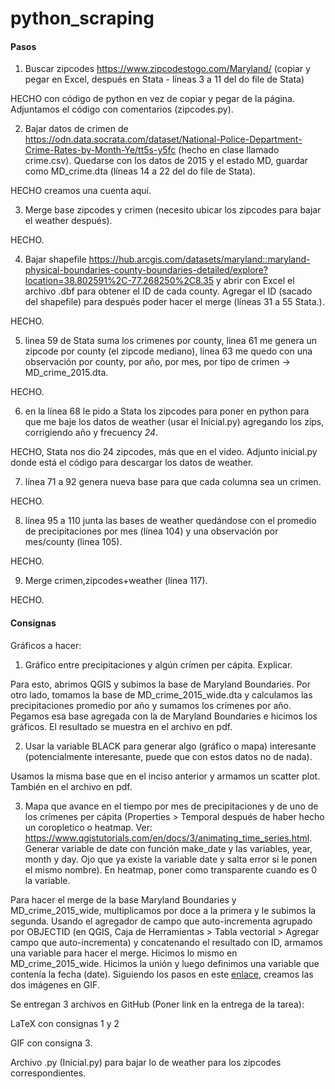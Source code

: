 # python_scraping

#### Pasos
1) Buscar zipcodes https://www.zipcodestogo.com/Maryland/ (copiar y pegar en Excel, después en Stata - líneas 3 a 11 del do file de Stata)

HECHO con código de python en vez de copiar y pegar de la página. Adjuntamos el código con comentarios (zipcodes.py).

2) Bajar datos de crimen de https://odn.data.socrata.com/dataset/National-Police-Department-Crime-Rates-by-Month-Ye/tt5s-y5fc (hecho en clase llamado crime.csv). Quedarse con los datos de 2015 y el estado MD, guardar como MD_crime.dta (líneas 14 a 22 del do file de Stata).

HECHO creamos una cuenta aquí.

3) Merge base zipcodes y crimen (necesito ubicar los zipcodes para bajar el weather después).

HECHO.

4) Bajar shapefile https://hub.arcgis.com/datasets/maryland::maryland-physical-boundaries-county-boundaries-detailed/explore?location=38.802591%2C-77.268250%2C8.35 y abrir con Excel el archivo .dbf para obtener el ID de cada county. Agregar el ID (sacado del shapefile) para después poder hacer el merge (líneas 31 a 55 Stata.).

HECHO.

5) linea 59 de Stata suma los crimenes por county, linea 61 me genera un zipcode por county (el zipcode mediano), línea 63 me quedo con una observación por county, por año, por mes, por tipo de crimen -> MD_crime_2015.dta.

HECHO.

6) en la línea 68 le pido a Stata los zipcodes para poner en python para que me baje los datos de weather (usar el Inicial.py) agregando los zips, corrigiendo año y frecuency *24*.

HECHO, Stata nos dio 24 zipcodes, más que en el video. Adjunto inicial.py donde está el código para descargar los datos de weather.

7) línea 71 a 92 genera nueva base para que cada columna sea un crimen.

HECHO.

8) línea 95 a 110 junta las bases de weather quedándose con el promedio de precipitaciones por mes (línea 104) y una observación por mes/county (linea 105).

HECHO.

9) Merge crimen,zipcodes+weather (línea 117).

HECHO.

#### Consignas

Gráficos a hacer:
1) Gráfico entre precipitaciones y algún crímen per cápita. Explicar.

Para esto, abrimos QGIS y subimos la base de Maryland Boundaries. Por otro lado, tomamos la base de MD_crime_2015_wide.dta y calculamos las precipitaciones promedio por año y sumamos los crímenes por año. Pegamos esa base agregada con la de Maryland Boundaries e hicimos los gráficos. El resultado se muestra en el archivo en pdf.

2) Usar la variable BLACK para generar algo (gráfico o mapa) interesante (potencialmente interesante, puede que con estos datos no de nada).

Usamos la misma base que en el inciso anterior y armamos un scatter plot. También en el archivo en pdf.

3) Mapa que avance en el tiempo por mes de precipitaciones y de uno de los crímenes per cápita (Properties > Temporal después de haber hecho un coropletico o heatmap. Ver: https://www.qgistutorials.com/en/docs/3/animating_time_series.html. Generar variable de date con función make_date y las variables, year, month y day. Ojo que ya existe la variable date y salta error si le ponen el mismo nombre). En heatmap, poner como transparente cuando es 0 la variable. 

Para hacer el merge de la base Maryland Boundaries y MD_crime_2015_wide, multiplicamos por doce a la primera y le subimos la segunda. Usando el agregador de campo que auto-incrementa agrupado por OBJECTID (en QGIS, Caja de Herramientas > Tabla vectorial > Agregar campo que auto-incrementa) y concatenando el resultado con ID, armamos una variable para hacer el merge. Hicimos lo mismo en MD_crime_2015_wide. Hicimos la unión y luego definimos una variable que contenía la fecha (date). Siguiendo los pasos en este [enlace](https://www.qgistutorials.com/en/docs/3/animating_time_series.html), creamos las dos imágenes en GIF.

Se entregan 3 archivos en GitHub (Poner link en la entrega de la tarea):

LaTeX con consignas 1 y 2

GIF con consigna 3.

Archivo .py (Inicial.py) para bajar lo de weather para los zipcodes correspondientes.
